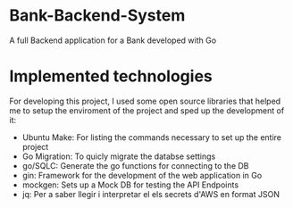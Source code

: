 # Bank-Backend-System
A full Backend application for a Bank developed with Go
# Implemented technologies
For developing this project, I used some open source libraries that helped me to setup the enviroment of the project and sped up the development of it:
- Ubuntu Make: For listing the commands necessary to set up the entire project
- Go Migration: To quicly migrate the databse settings
- go/SQLC: Generate the go functions for connecting to the DB
- gin: Framework for the development of the web application in Go
- mockgen: Sets up a Mock DB for testing the API Endpoints
- jq: Per a saber llegir i interpretar el els secrets d'AWS en format JSON